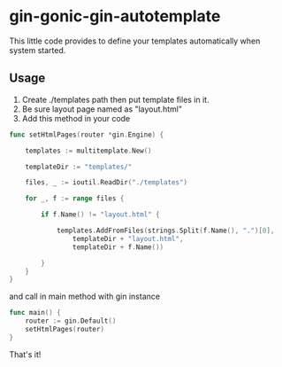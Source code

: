 # gin-gonic-gin-autotemplate
This little code provides to define your templates automatically when system started.

## Usage
 1. Create ./templates path then put template files in it.
 2. Be sure layout page named as "layout.html" 
 3. Add this method in your code 
 
``` go
func setHtmlPages(router *gin.Engine) {

	templates := multitemplate.New()

	templateDir := "templates/"

	files, _ := ioutil.ReadDir("./templates")

	for _, f := range files {

		if f.Name() != "layout.html" {

			templates.AddFromFiles(strings.Split(f.Name(), ".")[0],
				templateDir + "layout.html",
				templateDir + f.Name())

		}
	}
}
```

and call in main method with gin instance

``` go
func main() {
	router := gin.Default()
	setHtmlPages(router)
}
```
 
That's it! 
